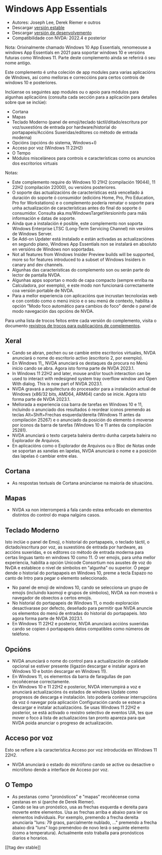 # Windows App Essentials #

* Autores: Joseph Lee, Derek Riemer e outros
* Descargar [versión estable][1]
* Descargar [versión de desenvolvemento][2]
* Compatibilidade con NVDA: 2022.4 e posterior

Nota: Orixinalmente chamado Windows 10 App Essentials, renomeouse a windows
App Essentials en 2021 para soportar windows 10 e versións futuras como
Windows 11. Parte deste complemento aínda se referirá ó seu nome antigo.

Este complemento é unha coleción de app modules para varias aplicacións de
Windows, así como melloras e correccións para certos controis de windows 10
e posteriores.

Inclúense os seguintes app modules ou o apoio para módulos para algunhas
aplicacións (consulta cada sección para a aplicación para detalles sobre que
se inclúe):

* Cortana
* Mapas
* Teclado Moderno (panel de emoji/teclado táctil/ditado/escritura por
  voz/suxestións de entrada por hardware/historial do portapapeis/Accións
  Suxeridas/editores co método de entrada moderna)
* Opcións (opcións do sistema, Windows+I)
* Acceso por voz (Windows 11 22H2)
* O Tempo
* Módulos misceláneos para controis e características como os anuncios dos
  escritorios virtuais

Notas:

* Este complemento require do Windows 10 21H2 (compilación 19044), 11 22H2
  (compilación 22000), ou versións posteriores.
* O soporte das actualizacións de características está vencellado á duración
  do soporte ó consumidor (edicións Home, Pro, Pro Education, Pro for
  Workstations) e o complemento podería rematar o soporte para unha
  actualización de características antes do final do soporte ó
  consumidor. Consulta aka.ms/WindowsTargetVersioninfo para máis información
  e datas de soporte.
* Aínda que a instalación é posible, este complemento non soporta Windows
  Enterprise LTSC (Long-Term Servicing Channel) nin versións de Windows
  Server.
* Se Add-on Updater está instalado e están activadas as actualizaciónes en
  segundo plano, Windows App Essentials non se instalará en absoluto en
  versións de Windows non soportadas.
* Not all features from Windows Insider Preview builds will be supported,
  more so for features introduced to a subset of Windows Insiders in canary
  and dev channels.
* Algunhas das características do complemento son ou serán parte do lector
  de pantalla NVDA.
* Algunhas apps soportan o modo de capa compacto (sempre enriba na
  Calculadora, por exemplo), e este modo non funcionará correctamente coa
  versión portable de NVDA.
* Para a mellor experiencia con aplicacións que incrustan tecnoloxías web e
  con contido como o menú inicio e o seu menú de contexto, habilita a opción
  "Modo foco automático para cambios do foco" dende o panel de modo
  navegación das opcións de NVDA.

Para unha lista de trocos feitos entre cada versión do complemento, visita o
documento [rexistros de trocos para publicacións de complementos][3].

## Xeral

* Cando se abran, pechen ou se cambie entre escritorios virtuales, NVDA
  anunciará o nome do escritorio activo (escritorio 2, por exemplo).
* En Windows 11,, NVDA anunciará os destaques da procura no Menú inicio
  cando se abra. Agora isto forma parte de NVDA 2023.1.
* In Windows 11 22H2 and later, mouse and/or touch interaction can be used
  to interact with redesigned system tray overflow window and Open With
  dialog. This is now part of NVDA 2023.1.
* NVDA gravará a arquitectura do procesador para a instalación actual de
  Windows (x86/32 bits, AMD64, ARM64) cando se inicie. Agora isto forma
  parte de NVDA 2023.1.
* Mellorada a experiencia coa barra de tarefas en Windows 10 e 11, incluíndo
  o anunciado dos resultados ó reordear iconos premendo as teclas
  Alt+Shift+Frechas esquerda/dereita (Windows 11 antes da compilación 25267)
  e o anunciado da posición do elemento ó moverse por iconos da barra de
  tarefas (Windows 10 e 11 antes da compilación 25281).
* NVDA anunciará o texto carpeta baleira dentro dunha carpeta baleira no
  Explorador de Arquivos.
* En aplicacións como o Explorador de Arquivos ou o Bloc de Notas onde se
  soportan as xanelas en lapelas, NVDA anunciará o nome e a posición das
  lapelas ó cambiar entre elas.

## Cortana

* As respostas textuais de Cortana anúncianse na maioría de situacións.

## Mapas

* NVDA xa non interromperá a fala cando estea enfocado en elementos
  distintos do control do mapa nalgúns casos.

## Teclado Moderno

Isto inclúe o panel de Emoji, o historial do portapapeis, o teclado táctil,
o dictado/escritura por voz, as suxestións de entrada por hardware, as
accións suxeridas, e os editores co método de entrada moderna para certas
linguas tanto en windows 10 como 11. Ó ver emojis, para unha mellor
experiencia, habilita a opción Unicode Consortium nos axustes de voz do NvDA
e establece o nivel de símbolos en "algunha" ou superior. Ó pegar dende o
historial do portapapeis en Windows 10, preme a tecla Espazo no canto de
Intro para pegar o elemento seleccionado.

* No panel de emoji de windows 10, cando se selecciona un grupo de emojis
  (incluindo kaomoji e grupos de símbolos), NVDA xa non moverá o navegador
  de obxectos a certos emojis.
* No historial do portapapeis de Windows 11, o modo exploración
  desactivarase por defecto, deseñado para permitir que NVDA anuncie os
  elementos do menú de entradas do historial do portapapeis. Isto agora
  forma parte de NVDA 2023.1.
* En Windows 11 22H2 e posterior, NVDA anunciará accións suxeridas cando se
  copien ó portapapeis datos compatibles como números de teléfono.

## Opcións

* NVDA anunciará o nome do control para a actualización de calidade opcional
  se estiver presente (ligazón descargar e instalar agora en Windows 10 e
  botón descargar en Windows 11).
* En Windows 11, os elementos da barra de faragullas de pan recoñécense
  correctamente.
* En Windows 10 e 11 22H2 e posterior, NVDA interrumpirá a voz e anunciará
  actualizacións ós estados de windows Update como progresos de descarga e
  instalación. Isto podería conlevar interrupcións da voz ó navegar pola
  aplicación Configuración cando se estean a descargar e instalar
  actualizacións. Se usas Windows 11 22H2 e posterior, se está activado o
  rexistro selectivo de eventos UIA, tes que mover o foco á lista de
  actualizacións tan pronto apareza para que NVDA poida anunciar o progreso
  de actualización.

## Acceso por voz

Esto se refiere a la característica Acceso por voz introducida en Windows 11
22H2.

* NVDA anunciará o estado do micrófono cando se active ou desactive o
  micrófono dende a interface de Acceso por voz.

## O Tempo

* As pestanas como "pronósticos" e "mapas" recoñécense coma pestanas en si
  (parche de Derek Riemer).
* Cando se lea un pronóstico, usa as frechas esquerda e dereita para moverte
  entre elementos. Usa as frechas arriba e abaixo para ler os elementos
  individuais. Por exemplo, premendo a frecha dereita anunciaría "luns: 79
  graos, parcialmente nublado, ..." premendo a frecha abaixo dirá "luns"
  logo preméndoo de novo lerá o seguinte elemento (como a
  temperatura). Actualmente esto traballa para pronósticos diarios e
  horarios.

[[!tag dev stable]]

[1]: https://addons.nvda-project.org/files/get.php?file=wintenApps

[2]: https://addons.nvda-project.org/files/get.php?file=w10-dev

[3]: https://github.com/josephsl/wintenapps/wiki/w10changelog
